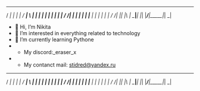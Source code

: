   ____ ___ _____ ___ __________ _   _ 
 / ___|_ _|_   _|_ _|__  / ____| \ | |
| |    | |  | |  | |  / /|  _| |  \| |
| |___ | |  | |  | | / /_| |___| |\  |
 \____|___| |_| |___/____|_____|_| \_|



- 👋 Hi, I’m Nikita 
- 👀 I’m interested in everything related to technology
- 🌱 I’m currently learning Pythone
- - My discord:_eraser_x
- - My contanct mail: stidred@yandex.ru
 

____ ___ _____ ___ __________ _   _ 
 / ___|_ _|_   _|_ _|__  / ____| \ | |
| |    | |  | |  | |  / /|  _| |  \| |
| |___ | |  | |  | | / /_| |___| |\  |
 \____|___| |_| |___/____|_____|_| \_|
